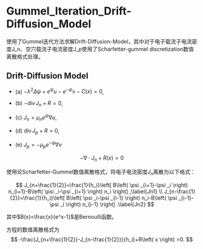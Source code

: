 # Gummel_Iteration_Drift-Diffusion_Model
使用了Gummel迭代方法求解Drift-Diffusion-Model，其中对于电子载流子电流密度J_n、空穴载流子电流密度J_p使用了Scharfetter-gummel discretization数值离散格式处理。

## Drift-Diffusion Model

- (a) $-\lambda^2 \Delta \psi+e^\psi u-e^{-\psi} v-C(x)=0$,
    
- (b) $-\operatorname{div} J_n+R=0$,

- (c) $J_n=\mu_n e^\psi \nabla u$,

- (d) $\operatorname{div} J_p+R=0$,

- (e) $J_p=-\mu_p e^{-\psi} \nabla v$

$$
-\nabla \cdot J_n+R\left( x \right) =0
$$

使用论Scharfetter-Gummel数值离散格式，将电子电流密度$J_n$离散为以下格式：

$$
J_{n+\frac{1}{2}}=\frac{1}{h_i}\left[ B\left( \psi _{i+1}-\psi _i \right) n_{i+1}-B\left( \psi _i-\psi _{i+1} \right) n_i \right] ,\label{Jn1}
\\
J_{n-\frac{1}{2}}=\frac{1}{h_i}\left[ B\left( \psi _i-\psi _{i-1} \right) n_i-B\left( \psi _{i-1}-\psi _i \right) n_{i-1} \right] .\label{Jn2}
$$

其中$B(x)=\frac{x}{e^x-1}$是Bernoulli函数。

方程的数值离散格式为
$$
-\frac{J_{n+\frac{1}{2}}-J_{n-\frac{1}{2}}}{h_i}+R\left( x \right) =0.
$$
